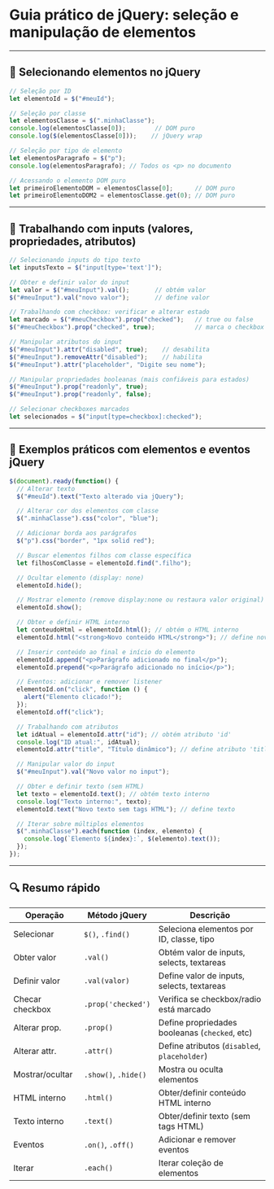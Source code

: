 
# Guia prático de jQuery: seleção e manipulação de elementos

---

## 📌 Selecionando elementos no jQuery

```js
// Seleção por ID
let elementoId = $("#meuId");

// Seleção por classe
let elementosClasse = $(".minhaClasse");
console.log(elementosClasse[0]);        // DOM puro
console.log($(elementosClasse[0]));    // jQuery wrap

// Seleção por tipo de elemento
let elementosParagrafo = $("p");
console.log(elementosParagrafo); // Todos os <p> no documento

// Acessando o elemento DOM puro
let primeiroElementoDOM = elementosClasse[0];      // DOM puro
let primeiroElementoDOM2 = elementosClasse.get(0); // DOM puro
```

---

## 📝 Trabalhando com inputs (valores, propriedades, atributos)

```js
// Selecionando inputs do tipo texto
let inputsTexto = $("input[type='text']");

// Obter e definir valor do input
let valor = $("#meuInput").val();       // obtém valor
$("#meuInput").val("novo valor");       // define valor

// Trabalhando com checkbox: verificar e alterar estado
let marcado = $("#meuCheckbox").prop("checked");   // true ou false
$("#meuCheckbox").prop("checked", true);           // marca o checkbox

// Manipular atributos do input
$("#meuInput").attr("disabled", true);    // desabilita
$("#meuInput").removeAttr("disabled");    // habilita
$("#meuInput").attr("placeholder", "Digite seu nome");

// Manipular propriedades booleanas (mais confiáveis para estados)
$("#meuInput").prop("readonly", true);
$("#meuInput").prop("readonly", false);

// Selecionar checkboxes marcados
let selecionados = $("input[type=checkbox]:checked");
```

---

## 🔧 Exemplos práticos com elementos e eventos jQuery

```js
$(document).ready(function() {
  // Alterar texto
  $("#meuId").text("Texto alterado via jQuery");

  // Alterar cor dos elementos com classe
  $(".minhaClasse").css("color", "blue");

  // Adicionar borda aos parágrafos
  $("p").css("border", "1px solid red");

  // Buscar elementos filhos com classe específica
  let filhosComClasse = elementoId.find(".filho");

  // Ocultar elemento (display: none)
  elementoId.hide();

  // Mostrar elemento (remove display:none ou restaura valor original)
  elementoId.show();

  // Obter e definir HTML interno
  let conteudoHtml = elementoId.html(); // obtém o HTML interno
  elementoId.html("<strong>Novo conteúdo HTML</strong>"); // define novo HTML

  // Inserir conteúdo ao final e início do elemento
  elementoId.append("<p>Parágrafo adicionado no final</p>");
  elementoId.prepend("<p>Parágrafo adicionado no início</p>");

  // Eventos: adicionar e remover listener
  elementoId.on("click", function () {
    alert("Elemento clicado!");
  });
  elementoId.off("click");

  // Trabalhando com atributos
  let idAtual = elementoId.attr("id"); // obtém atributo 'id'
  console.log("ID atual:", idAtual);
  elementoId.attr("title", "Título dinâmico"); // define atributo 'title'

  // Manipular valor do input
  $("#meuInput").val("Novo valor no input");

  // Obter e definir texto (sem HTML)
  let texto = elementoId.text(); // obtém texto interno
  console.log("Texto interno:", texto);
  elementoId.text("Novo texto sem tags HTML"); // define texto

  // Iterar sobre múltiplos elementos
  $(".minhaClasse").each(function (index, elemento) {
    console.log(`Elemento ${index}:`, $(elemento).text());
  });
});
```

---

## 🔍 Resumo rápido

| Operação       | Método jQuery            | Descrição                                      |
|----------------|-------------------------|------------------------------------------------|
| Selecionar     | `$()`, `.find()`        | Seleciona elementos por ID, classe, tipo       |
| Obter valor    | `.val()`                | Obtém valor de inputs, selects, textareas      |
| Definir valor  | `.val(valor)`           | Define valor de inputs, selects, textareas     |
| Checar checkbox| `.prop('checked')`      | Verifica se checkbox/radio está marcado        |
| Alterar prop.  | `.prop()`               | Define propriedades booleanas (`checked`, etc)|
| Alterar attr.  | `.attr()`               | Define atributos (`disabled`, `placeholder`)   |
| Mostrar/ocultar| `.show()`, `.hide()`    | Mostra ou oculta elementos                      |
| HTML interno   | `.html()`               | Obter/definir conteúdo HTML interno            |
| Texto interno  | `.text()`               | Obter/definir texto (sem tags HTML)            |
| Eventos        | `.on()`, `.off()`       | Adicionar e remover eventos                      |
| Iterar         | `.each()`               | Iterar coleção de elementos                     |

